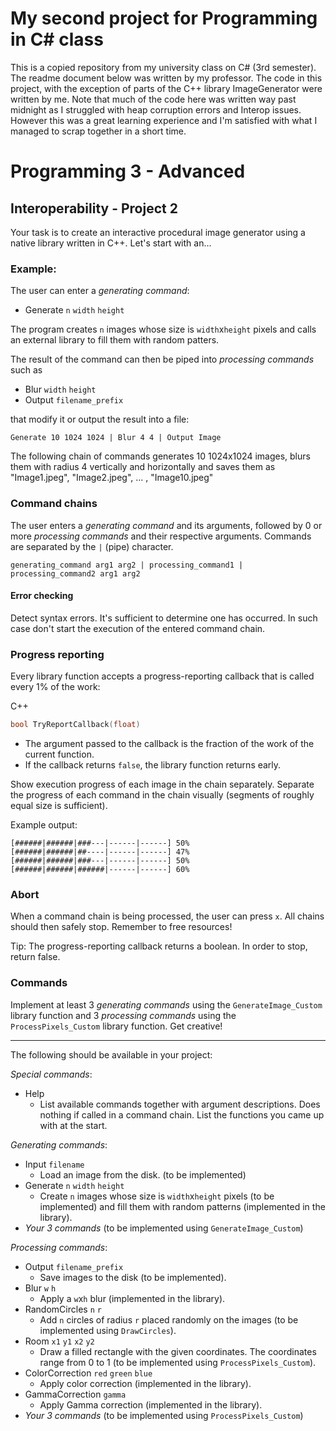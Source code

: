 # My second project for Programming in C# class
This is a copied repository from my university class on C# (3rd semester).
The readme document below was written by my professor. The code in this project,
with the exception of parts of the C++ library ImageGenerator were written by me.
Note that much of the code here was written way past midnight as I struggled with heap corruption errors
and Interop issues. However this was a great learning experience and I'm satisfied with what I managed to scrap together in a short time.

# Programming 3 - Advanced
## Interoperability - Project 2

Your task is to create an interactive procedural image generator using a native library written in C++. Let's start with an...
### Example:

The user can enter a *generating command*:
- Generate `n` `width` `height`

The program creates `n` images whose size is `width`x`height` pixels and calls an external library to fill them with random patters.

The result of the command can then be piped into *processing commands* such as
- Blur `width` `height` 
- Output `filename_prefix`

that modify it or output the result into a file:
```
Generate 10 1024 1024 | Blur 4 4 | Output Image
``` 
The following chain of commands generates 10 1024x1024 images, blurs them with radius 4 vertically and horizontally and saves them as "Image1.jpeg", "Image2.jpeg", ... , "Image10.jpeg"

### Command chains
The user enters a *generating command* and its arguments, followed by 0 or more *processing commands* and their respective arguments. Commands are separated by the `|` (pipe) character.
```
generating_command arg1 arg2 | processing_command1 | processing_command2 arg1 arg2
```

#### Error checking
Detect syntax errors. It's sufficient to determine one has occurred. In such case don't start the execution of the entered command chain. 

### Progress reporting
Every library function accepts a progress-reporting callback that is called every 1% of the work:

C++
```cpp
bool TryReportCallback(float)
```
- The argument passed to the callback is the fraction of the work of the current function.
- If the callback returns `false`, the library function returns early.

Show execution progress of each image in the chain separately. Separate the progress of each command in the chain visually (segments of roughly equal size is sufficient).

Example output:
```
[######|######|###---|------|------] 50% 
[######|######|##----|------|------] 47% 
[######|######|###---|------|------] 50% 
[######|######|######|------|------] 60%
```

### Abort
When a command chain is being processed, the user can press `x`. All chains should then safely stop. Remember to free resources!

Tip: The progress-reporting callback returns a boolean. In order to stop, return false. 

### Commands
Implement at least 3 *generating commands* using the `GenerateImage_Custom` library function and 3 *processing commands* using the `ProcessPixels_Custom` library function. Get creative!


---
The following should be available in your project:

*Special commands*:
- Help
    - List available commands together with argument descriptions. Does nothing if called in a command chain. List the functions you came up with at the start.

*Generating commands*:
- Input `filename`
    - Load an image from the disk. (to be implemented)
- Generate `n` `width` `height`
    - Create `n` images whose size is `width`x`height` pixels (to be implemented) and fill them with random patterns (implemented in the library).
- *Your 3 commands* (to be implemented using `GenerateImage_Custom`)

*Processing commands*:
- Output `filename_prefix` 
    - Save images to the disk (to be implemented).
- Blur `w` `h`
    - Apply a `w`x`h` blur (implemented in the library).
- RandomCircles `n` `r`
    - Add `n` circles of radius `r` placed randomly on the images (to be implemented using `DrawCircles`).
- Room `x1` `y1` `x2` `y2`
    - Draw a filled rectangle with the given coordinates. The coordinates range from 0 to 1 (to be implemented using `ProcessPixels_Custom`).
- ColorCorrection `red` `green` `blue`
    - Apply color correction (implemented in the library).
- GammaCorrection `gamma`
    - Apply Gamma correction (implemented in the library).
- *Your 3 commands* (to be implemented using `ProcessPixels_Custom`)